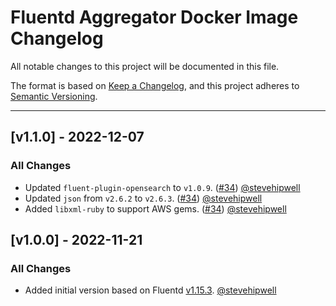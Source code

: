 # Fluentd Aggregator Docker Image Changelog

All notable changes to this project will be documented in this file.

The format is based on [Keep a Changelog](https://keepachangelog.com/en/1.0.0/),
and this project adheres to [Semantic Versioning](https://semver.org/spec/v2.0.0.html).

---

<!-- ## [vX.Y.Z] - UNRELEASED
### Highlights
### All Changes
- Added
- Updated
- Changed
- Fixed
- Deprecated
- Removed -->

## [v1.1.0] - 2022-12-07

### All Changes

- Updated `fluent-plugin-opensearch` to `v1.0.9`. ([#34](https://github.com/fluent/fluentd-aggregator-docker-image/pull/34)) [@stevehipwell](https://github.com/stevehipwell)
- Updated `json` from `v2.6.2` to `v2.6.3`. ([#34](https://github.com/fluent/fluentd-aggregator-docker-image/pull/34)) [@stevehipwell](https://github.com/stevehipwell)
- Added `libxml-ruby` to support AWS gems. ([#34](https://github.com/fluent/fluentd-aggregator-docker-image/pull/34)) [@stevehipwell](https://github.com/stevehipwell)

## [v1.0.0] - 2022-11-21

### All Changes

- Added initial version based on Fluentd [v1.15.3](https://github.com/fluent/fluentd/releases/tag/v1.15.3). [@stevehipwell](https://github.com/stevehipwell)
